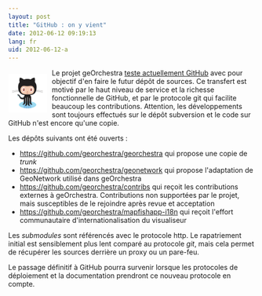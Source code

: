 ```yaml
---
layout: post
title: "GitHub : on y vient"
date: 2012-06-12 09:19:13
lang: fr
uid: 2012-06-12-a
---
```


<img style="max-width: 800px; float: left; margin-top: 10px; margin-bottom: 10px; margin-right: 10px;" src="/public/octocat.png" width="79" height="79" alt="github octocat" />

Le projet geOrchestra <a href="https://github.com/georchestra">teste actuellement GitHub</a> avec pour objectif d'en faire le futur dépôt de sources. Ce transfert est motivé par le haut niveau de service et la richesse fonctionnelle de GitHub, et par le protocole git qui facilite beaucoup les contributions. Attention, les développements sont toujours effectués sur le dépôt subversion et le code sur GitHub n'est encore qu'une copie.

<!--more-->

Les dépôts suivants ont été ouverts :

* <a href="https://github.com/georchestra/georchestra">https://github.com/georchestra/georchestra</a> qui propose une copie de <i>trunk</i>
* <a href="https://github.com/georchestra/geonetwork">https://github.com/georchestra/geonetwork</a> qui propose l'adaptation de GeoNetwork utilisé dans geOrchestra
* <a href="https://github.com/georchestra/contribs">https://github.com/georchestra/contribs</a> qui reçoit les contributions externes à geOrchestra. Contributions non supportées par le projet, mais susceptibles de le rejoindre après revue et acceptation
* https://github.com/georchestra/mapfishapp-i18n qui reçoit l'effort communautaire d'internationalisation du visualiseur

Les <i>submodules</i> sont référencés avec le protocole http. Le rapatriement initial est sensiblement plus lent comparé au protocole <i>git</i>, mais cela permet de récupérer les sources derrière un proxy ou un pare-feu.

Le passage définitif à GitHub pourra survenir lorsque les protocoles de déploiement et la documentation prendront ce nouveau protocole en compte.
